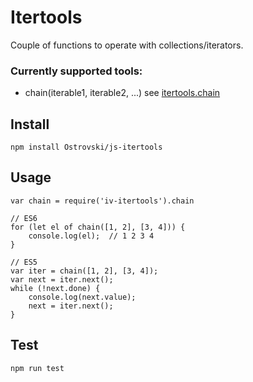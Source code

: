 # Itertools
Couple of functions to operate with collections/iterators.

### Currently supported tools:
 - chain(iterable1, iterable2, ...) see <a href="https://docs.python.org/2/library/itertools.html#itertools.chain">itertools.chain</a>

## Install
    npm install Ostrovski/js-itertools

## Usage
    var chain = require('iv-itertools').chain
    
    // ES6
    for (let el of chain([1, 2], [3, 4])) {
        console.log(el);  // 1 2 3 4
    }
    
    // ES5
    var iter = chain([1, 2], [3, 4]);
    var next = iter.next();
    while (!next.done) {
        console.log(next.value);
        next = iter.next();
    }

## Test
    npm run test